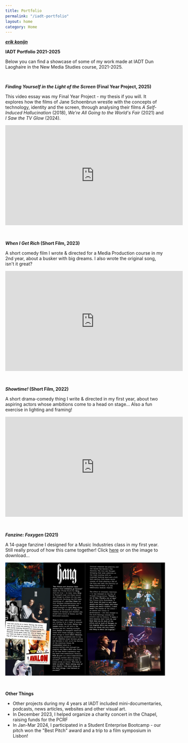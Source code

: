 ```yaml
---
title: Portfolio
permalink: "/iadt-portfolio"
layout: home
category: Home
---
```


[***erik konijn***](/)

**IADT Portfolio 2021-2025**

Below you can find a showcase of some of my work made at IADT Dun Laoghaire in the New Media Studies course, 2021-2025.

&nbsp;

***Finding Yourself in the Light of the Screen* (Final Year Project, 2025)**

This video essay was my Final Year Project - my thesis if you will. It explores how the films of Jane Schoenbrun wrestle with the concepts of technology, identity and the screen, through analysing their films *A Self-Induced Hallucination* (2018), *We're All Going to the World's Fair* (2021) and *I Saw the TV Glow* (2024).

<iframe width="560" height="315" src="https://www.youtube-nocookie.com/embed/MO75Ad5_dM4" title="YouTube video player" frameborder="0" allow="accelerometer; autoplay; clipboard-write; encrypted-media; gyroscope; picture-in-picture; web-share" referrerpolicy="strict-origin-when-cross-origin" allowfullscreen></iframe>

&nbsp;
&nbsp;

***When I Get Rich* (Short Film, 2023)**

A short comedy film I wrote & directed for a Media Production course in my 2nd year, about a busker with big dreams. I also wrote the original song, isn't it great?

<iframe width="560" height="315" src="https://www.youtube-nocookie.com/embed/Gq_cpjxog2g" title="YouTube video player" frameborder="0" allow="accelerometer; autoplay; clipboard-write; encrypted-media; gyroscope; picture-in-picture; web-share" referrerpolicy="strict-origin-when-cross-origin" allowfullscreen></iframe>

&nbsp;
&nbsp;

***Showtime!* (Short Film, 2022)**

A short drama-comedy thing I write & directed in my first year, about two aspiring actors whose ambitions come to a head on stage... Also a fun exercise in lighting and framing!

<iframe width="560" height="315" src="https://www.youtube-nocookie.com/embed/dALkiq4u1Rw" title="YouTube video player" frameborder="0" allow="accelerometer; autoplay; clipboard-write; encrypted-media; gyroscope; picture-in-picture; web-share" referrerpolicy="strict-origin-when-cross-origin" allowfullscreen></iframe>

&nbsp;
&nbsp;

***Fanzine: Foxygen* (2021)**

A 14-page fanzine I designed for a Music Industries class in my first year. Still really proud of how this came together! Click [here](/assets/fanzine.pdf) or on the image to download...

[<img src="assets/fanzine preview.jpg" width="560">](/assets/fanzine.pdf)

&nbsp;
&nbsp;

**Other Things**

- Other projects during my 4 years at IADT included mini-documentaries, podcasts, news articles, websites and other visual art.
- In December 2023, I helped organize a charity concert in the Chapel, raising funds for the PCRF
- In Jan-Mar 2024, I participated in a Student Enterprise Bootcamp - our pitch won the "Best Pitch" award and a trip to a film symposium in Lisbon!
